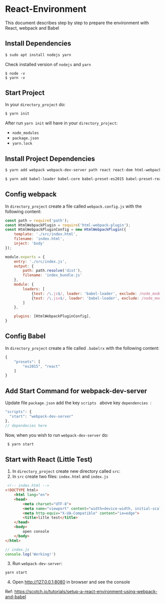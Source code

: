 # React-Environment
This document describes step by step to prepare the environment with React, webpack and Babel

## Install Dependencies ##
```sh
$ sudo apt install nodejs yarn
```
Check installed version of ```nodejs``` and ```yarn```
```SH
$ node -v
$ yarn -v
```
## Start Project ##
In your ```directory_project``` do:
```sh
$ yarn init
```
After run ```yarn init``` will have in your ```directory_project```:
 - ```node_modules```
 - ```package.json```
 - ```yarn.lock```

## Install Project Dependencies ##
```sh
$ yarn add webpack webpack-dev-server path react react-dom html-webpack-plugin
```
```sh
$ yarn add babel-loader babel-core babel-preset-es2015 babel-preset-react --dev
```

## Config webpack ##
In ```directory_project``` create a file called ```webpack.config.js``` with the following content:

```js
const path = require('path');
const HtmlWebpackPlugin = require('html-webpack-plugin');
const HtmlWebpackPluginConfig = new HtmlWebpackPlugin({
    template: './src/index.html',
    filename: 'index.html',
    inject: 'body'
});

module.exports = {
    entry: './src/index.js',
    output: {
        path: path.resolve('dist'),
        filename: 'index_bundle.js'
    },
    module: {
        loaders: [
            {test: /\.js$/, loader: 'babel-loader', exclude: /node_modules/}, // for browser read js written in ES6
            {test: /\.jsx$/, loader: 'babel-loader', exclude: /node_modules/} // for browser read jsx written in ES6
        ]
    },

    plugins: [HtmlWebpackPluginConfig],
}
```

## Config Babel ##
In ```directory_project``` create a file called ```.babelrx``` with the following content:

```js
{
    "presets": [
        "es2015", "react"
    ]
}
```

## Add Start Command for webpack-dev-server ##
 Update file  ```package.json``` add the key  ```scripts ``` above key  ```dependencies ```:
  ```js
"scripts": {
    "start": "webpack-dev-server"
},
// dependecies here
```
Now, when you wish to run ```webpack-dev-server``` do:
```sh
 $ yarn start 
```
## Start with React (Little Test) ##
1. In ```directory_project``` create new directory called ```src```:
2. In ```src``` create two files: ```index.html``` and ```index.js```

```html
 <!-- index.html -->
<!DOCTYPE html>
    <html lang="en">
    <head>
        <meta charset="UTF-8">
        <meta name="viewport" content="width=device-width, initial-scale=1.0">
        <meta http-equiv="X-UA-Compatible" content="ie=edge">
        <title>litle test</title>
    </head>
    <body>
        open console
    </body>
</html>
 ```
 
 ```js
// index.js
console.log('Working!')
 ```
3. Run ```webpack-dev-server```:
```sh
yarn start
```
4. Open http://127.0.0.1:8080 in browser and see the console

Ref: https://scotch.io/tutorials/setup-a-react-environment-using-webpack-and-babel